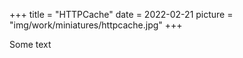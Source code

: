 +++
title = "HTTPCache"
date = 2022-02-21
picture = "img/work/miniatures/httpcache.jpg"
+++

Some text
